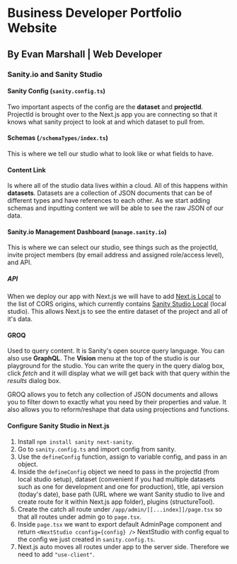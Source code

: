 # Business Developer Portfolio Website

## By Evan Marshall | Web Developer

### Sanity.io and Sanity Studio

#### Sanity Config (`sanity.config.ts`)

Two important aspects of the config are the **dataset** and **projectId**. ProjectId is brought over to the Next.js app you are connecting so that it knows what sanity project to look at and which dataset to pull from.

#### Schemas (`/schemaTypes/index.ts`)

This is where we tell our studio what to look like or what fields to have.

#### Content Link

Is where all of the studio data lives within a cloud. All of this happens within **datasets**. Datasets are a collection of JSON documents that can be of different types and have references to each other. As we start adding schemas and inputting content we will be able to see the raw JSON of our data.

#### Sanity.io Management Dashboard (`manage.sanity.io`)

This is where we can select our studio, see things such as the projectId, invite project members (by email address and assigned role/access level), and API.

##### API

When we deploy our app with Next.js we will have to add [Next.js Local](http://localhost:3000) to the list of CORS origins, which currently contains [Sanity Studio Local](http://localhost:3333) (local studio). This allows Next.js to see the entire dataset of the project and all of it's data.

#### GROQ

Used to query content. It is Sanity's open source query language. You can also use **GraphQL**. The **Vision** menu at the top of the studio is our playground for the studio. You can write the query in the query dialog box, click _fetch_ and it will display what we will get back with that query within the _results_ dialog box.

GROQ allows you to fetch any collection of JSON documents and allows you to filter down to exactly what you need by their properties and value. It also allows you to reform/reshape that data using projections and functions.

#### Configure Sanity Studio in Next.js

1. Install `npm install sanity next-sanity`.
2. Go to `sanity.config.ts` and import config from sanity.
3. Use the `defineConfig` function, assign to variable config, and pass in an object.
4. Inside the `defineConfig` object we need to pass in the projectId (from local studio setup), dataset (convenient if you had multiple datasets such as one for development and one for production), title, api version (today's date), base path (URL where we want Sanity studio to live and create route for it within Next.js app folder), plugins (structureTool).
5. Create the catch all route under `/app/admin/[[...index]]/page.tsx` so that all routes under admin go to `page.tsx`.
6. Inside `page.tsx` we want to export default AdminPage component and return `<NextStudio cconfig={config} />` NextStudio with config equal to the config we just created in `sanity.config.ts`.
7. Next.js auto moves all routes under app to the server side. Therefore we need to add `"use-client"`.
